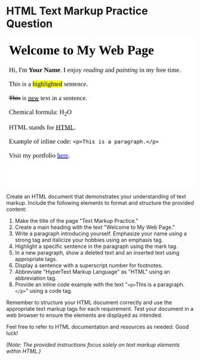 # **HTML Text Markup Practice Question**

![task screen shot](./task.png)

Create an HTML document that demonstrates your understanding of text markup. Include the following elements to format and structure the provided content:

1. Make the title of the page "Text Markup Practice."
2. Create a main heading with the text "Welcome to My Web Page."
3. Write a paragraph introducing yourself. Emphasize your name using a strong tag and italicize your hobbies using an emphasis tag.
4. Highlight a specific sentence in the paragraph using the mark tag.
5. In a new paragraph, show a deleted text and an inserted text using appropriate tags.
6. Display a sentence with a superscript number for footnotes.
7. Abbreviate "HyperText Markup Language" as "HTML" using an abbreviation tag.
8. Provide an inline code example with the text "`<p>`This is a paragraph.`</p>`" using a code tag.


Remember to structure your HTML document correctly and use the appropriate text markup tags for each requirement. Test your document in a web browser to ensure the elements are displayed as intended.

Feel free to refer to HTML documentation and resources as needed. Good luck!

_(Note: The provided instructions focus solely on text markup elements within HTML.)_
